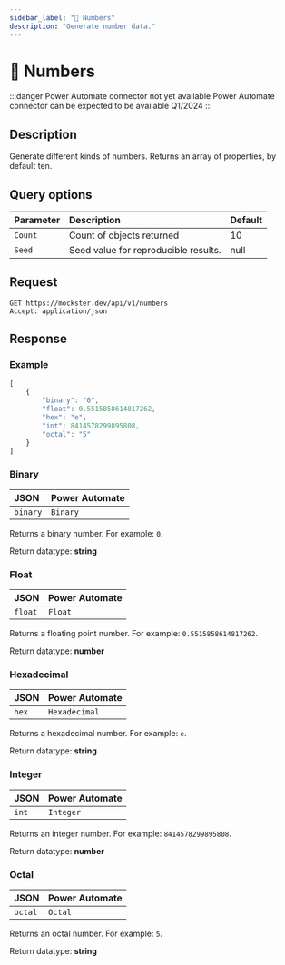 ```yaml
---
sidebar_label: "🔢 Numbers"
description: "Generate number data."
---
```


# 🔢 Numbers

:::danger Power Automate connector not yet available
Power Automate connector can be expected to be available Q1/2024
:::

## Description

Generate different kinds of numbers. Returns an array of properties, by default ten.

## Query options

|Parameter|Description|Default|
|---------|:---------|---------|
|`Count`| Count of objects returned | 10 |
|`Seed` | Seed value for reproducible results. | null |

## Request

```http title="HTTP"
GET https://mockster.dev/api/v1/numbers
Accept: application/json  
```

## Response 

### Example 

```jsx title="JSON"
[
    {
        "binary": "0",
        "float": 0.5515858614817262,
        "hex": "e",
        "int": 8414578299895808,
        "octal": "5"
    }
]
```

### Binary

|JSON|Power Automate|
|:---------|:---------|
`binary`|`Binary`

Returns a binary number. For example: `0`.

Return datatype: **string**

### Float

|JSON|Power Automate|
|:---------|:---------|
`float`|`Float`

Returns a floating point number. For example: `0.5515858614817262`.

Return datatype: **number**

### Hexadecimal

|JSON|Power Automate|
|:---------|:---------|
`hex`|`Hexadecimal`

Returns a hexadecimal number. For example: `e`.

Return datatype: **string**

### Integer

|JSON|Power Automate|
|:---------|:---------|
`int`|`Integer`

Returns an integer number. For example: `8414578299895808`.

Return datatype: **number**

### Octal

|JSON|Power Automate|
|:---------|:---------|
`octal`|`Octal`

Returns an octal number. For example: `5`.

Return datatype: **string**